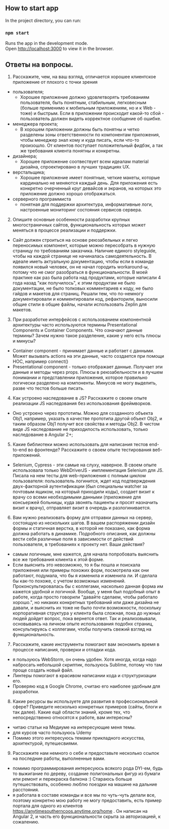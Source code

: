 ## How to start app

In the project directory, you can run:

### `npm start`

Runs the app in the development mode.<br>
Open [http://localhost:3000](http://localhost:3000) to view it in the browser.

## Ответы на вопросы.

1. Расскажите, чем, на ваш взгляд, отличается хорошее клиентское приложение от плохого с точки зрения
* пользователя;
  * Хорошее приложение должно удовлетворять требованиям пользователя, быть понятным, стабильным, легковесным (больше применимо к мобильным приложениям, но и к Web - тоже) и быстрым. Если в приложении происходит какой-то сбой - пользователь должен видеть корректное сообщение об ошибке.
* менеджера проекта;
  * В хорошем приложении должны быть понятны и четко разделены зоны ответственности по компонентам приложения, чтобы менеджер знал кому и куда писать, если что-то произошло. От клиентов поступает положительный фидбэк, а так же требования клиента понятны и конкретны.
* дизайнера;
  * Хорошее приложение соотвествует всем идеалам material дизайна, спроектировано в лучших традициях UX.
* верстальщика;
  * Хорошее приложение имеет понятные, четкие макеты, которые кардинально не меняются каждый день. Для приложения есть конкретно очерченный круг девайсов и экранов, на которых это приложение должно хорошо отображаться.
* серверного программиста
  * понятная для поддержки архитектура, информативные логи, настроенные мониторинг состояния сервисов сервера.

2. Опишите основные особенности разработки крупных многостраничных сайтов, функциональность которых может меняться в процессе реализации и поддержки. 
  * Сайт должен строиться на основе реюзабельных и легко переносимых компонент, которые можно пересобрать в нужную страницу по требованиям заказчика. Наличие единого styleguide, чтобы на каждой странице не начиналась самодеятельность. В идеале иметь актуальную документацию, чтобы если в команде появился новый человек, он не начал городить workaround-ы, потому что не смог разобраться в функциональности.
В моей практике как раз была работа над продуктами, которые написали 4 года назад "как получилось", к этим продуктам не было документации, не было толковых комментариев к коду, не было гайдов и макетов для страниц. Решали тем, что по-немногу документировали и комментировали код, рефакторили, выносили общие стили в общие файлы, начали использовать Zeplin для макетов.

3. При разработке интерфейсов с использованием компонентной архитектуры часто используются термины Presentational Сomponents и Сontainer Сomponents. Что означают данные термины? Зачем нужно такое разделение, какие у него есть плюсы и минусы?
  * Container component - принимает данные и работает с данными. Может вызывать actions на эти данные, часто создается при помощи HOC, например connect()
  * Presentational component - только отображает данные. Получает эти данные и методы через props.
Плюсы в реюзабельности и в лучшем понимании и представлении приложения, которое правильно логически разделено на компоненты.
Минусов не могу выделить, разве что тестов больше писать.

4. Как устроено наследование в JS? Расскажите о своем опыте реализации JS наследования без использования фреймворков. 
  * Оно устроено через прототипы. Можно для созданного объекта Obj1, например, указать в качестве прототипа другой объект Obj2, и таким образом Obj1 получит все свойства и методы Obj2. В чистом виде JS наследование не приходилость использовать, только наследование в Angular 2+;

5. Какие библиотеки можно использовать для написания тестов end-to-end во фронтенде? Расскажите о своем опыте тестирования веб-приложений. 
  * Selenium, Cypress - эти самые на слуху, наверное.
В своем опыте использовала только WebDriverJS - имплементация Selenium для JS. Писала на нем тесты для web-приложения с полным циклом пользователя: пользователь логинится, ждет код подтверждения двух-факторной аутентификации (был специальны watcher за почтовым ящиком, на который приходили коды), создает визит к врачу со всеми необходимыми данными (приложение для консьержей больницы, куда звонять пациенты и просят назначить визит к врачу), отправляет визит в очередь и разлогинивается.

6. Вам нужно реализовать форму для отправки данных на сервер, состоящую из нескольких шагов. В вашем распоряжении дизайн формы и статичная верстка, в которой не показано, как форма должна работать в динамике. Подробного описания, как должны вести себя различные поля в зависимости от действий пользователя, в требованиях к проекту нет. Ваши действия?
  * самым логичным, мне кажется, для начала попробовать выяснить все же требования клиента к этой форме.
  * Если выяснить это невозможно, то я бы пошла и поискала приложения или примеры похожих форм, посмотрела как они работают, подумала, что бы я изменила и изменила ли. И сделала бы как-то похоже, с учетом возможных изменений. Проконсультировалась бы с коллегами, насколько данная форма им кажется удобной и логичной. 
Вообще, у меня был подобный опыт в работе, когда просто говорили "давайте сделаем, чтобы работало хорошо.", но никаких конкретных требований или даже дизайна не давали, и выяснить их тоже не было почти возможности, поскольку корпоративная структура у клиента была сложная, пока до нужных людей дойдет вопрос, пока вернется ответ. Так и реализовывали, основываясь на личном опыте использования подобнх страниц, консультируясь с коллегами, чтобы получить свежий взгляд на функциональность.

7. Расскажите, какие инструменты помогают вам экономить время в процессе написания, проверки и отладки кода.
  * я пользуюсь WebStorm, он очень удобен. Хотя иногда, когда надо набросать небольшой скриптик, пользуюсь Sublime, потому что там проще создать новый файл. 
  * Линтеры помогают в красивом написании кода и структуризации его.
  * Проверяю код в Google Chrome, считаю его наиболее удобным для разработки.

8. Какие ресурсы вы используете для развития в профессиональной сфере? Приведите несколько конкретных примеров (сайты, блоги и так далее). Какие ещё области знаний, кроме тех, что непосредственно относятся к работе, вам интересны?
  * читаю статьи на Медиуме на интересующие меня темы.
  * для курсов часто пользуюсь Udemy
  * Помимо этого интересуюсь темами прикладного искусства, архитектурой, путешесвиями.

9. Расскажите нам немного о себе и предоставьте несколько ссылок на последние работы, выполненные вами.
  * помимо программирования интересуюсь всякого рода DYI-ем, будь то выжигание по дереву, создание полигональных фигур из бумаги или ремонт и перекраска балкона :) Стараюсь больше путешествовать, особенно люблю поездки на машине на дальние расстояния. 
  * я работала в составе команды и все мы по чуть-чуть делали все, поэтому конкретно мою работу не могу предоставить, есть пример портала для одного из клиентов https://anytimesoutherncoos.anytime.org/home . Он написан на Angular 2, и часть его функциональности скрыта за авторизацией, к сожалению.
